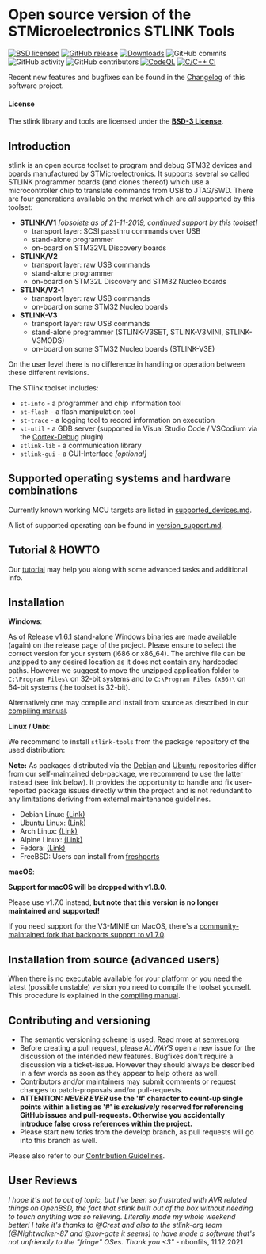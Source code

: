 # Open source version of the STMicroelectronics STLINK Tools

[![BSD licensed](https://img.shields.io/badge/license-BSD-blue.svg)](https://raw.githubusercontent.com/hyperium/hyper/master/LICENSE)
[![GitHub release](https://img.shields.io/github/release/stlink-org/stlink.svg)](https://github.com/stlink-org/stlink/releases/latest)
[![Downloads](https://img.shields.io/github/downloads/stlink-org/stlink/total)](https://github.com/stlink-org/stlink/releases/latest)
![GitHub commits](https://img.shields.io/github/commits-since/stlink-org/stlink/v1.7.0/develop)
![GitHub activity](https://img.shields.io/github/commit-activity/m/stlink-org/stlink)
![GitHub contributors](https://img.shields.io/github/contributors/stlink-org/stlink)
[![CodeQL](https://github.com/stlink-org/stlink/actions/workflows/codeql-analysis.yml/badge.svg)](https://github.com/stlink-org/stlink/actions/workflows/codeql-analysis.yml)
[![C/C++ CI](https://github.com/stlink-org/stlink/actions/workflows/c-cpp.yml/badge.svg?branch=testing)](https://github.com/stlink-org/stlink/actions/workflows/c-cpp.yml)

Recent new features and bugfixes can be found in the [Changelog](CHANGELOG.md) of this software project.

#### License

The stlink library and tools are licensed under the **[BSD-3 License](LICENSE.md)**.

## Introduction

stlink is an open source toolset to program and debug STM32 devices and boards manufactured by STMicroelectronics.
It supports several so called STLINK programmer boards (and clones thereof) which use a microcontroller chip to translate commands from USB to JTAG/SWD. There are four generations available on the market which are _all_ supported by this toolset:

- **STLINK/V1** _[obsolete as of 21-11-2019, continued support by this toolset]_
  - transport layer: SCSI passthru commands over USB
  - stand-alone programmer
  - on-board on STM32VL Discovery boards
- **STLINK/V2**
  - transport layer: raw USB commands
  - stand-alone programmer
  - on-board on STM32L Discovery and STM32 Nucleo boards
- **STLINK/V2-1**
  - transport layer: raw USB commands
  - on-board on some STM32 Nucleo boards
- **STLINK-V3**
  - transport layer: raw USB commands
  - stand-alone programmer (STLINK-V3SET, STLINK-V3MINI, STLINK-V3MODS)
  - on-board on some STM32 Nucleo boards (STLINK-V3E)

On the user level there is no difference in handling or operation between these different revisions.

The STlink toolset includes:

- `st-info` - a programmer and chip information tool
- `st-flash` - a flash manipulation tool
- `st-trace` - a logging tool to record information on execution
- `st-util` - a GDB server (supported in Visual Studio Code / VSCodium via the [Cortex-Debug](https://github.com/Marus/cortex-debug) plugin)
- `stlink-lib` - a communication library
- `stlink-gui` - a GUI-Interface _[optional]_

## Supported operating systems and hardware combinations

Currently known working MCU targets are listed in [supported_devices.md](doc/supported_devices.md).

A list of supported operating can be found in [version_support.md](doc/version_support.md).

## Tutorial & HOWTO

Our [tutorial](doc/tutorial.md) may help you along with some advanced tasks and additional info.

## Installation

**Windows**:

As of Release v1.6.1 stand-alone Windows binaries are made available (again) on the release page of the project.
Please ensure to select the correct version for your system (i686 or x86_64). The archive file can be unzipped to any desired location as it does not contain any hardcoded paths. However we suggest to move the unzipped application folder to `C:\Program Files\` on 32-bit systems and to `C:\Program Files (x86)\` on 64-bit systems (the toolset is 32-bit).

Alternatively one may compile and install from source as described in our [compiling manual](doc/compiling.md#Windows).

**Linux / Unix**:

We recommend to install `stlink-tools` from the package repository of the used distribution:

**Note:** As packages distributed via the [Debian](https://packages.debian.org/buster/stlink-tools) and [Ubuntu](https://packages.ubuntu.com/stlink-tools) repositories differ from our self-maintained deb-package, we recommend to use the latter instead (see link below). It provides the opportunity to handle and fix user-reported package issues directly within the project and is not redundant to any limitations deriving from external maintenance guidelines.

- Debian Linux: [(Link)](https://github.com/stlink-org/stlink/releases)
- Ubuntu Linux: [(Link)](https://github.com/stlink-org/stlink/releases)
- Arch Linux: [(Link)](https://archlinux.org/packages/extra/x86_64/stlink/)
- Alpine Linux: [(Link)](https://pkgs.alpinelinux.org/packages?name=stlink)
- Fedora: [(Link)](https://src.fedoraproject.org/rpms/stlink)
- FreeBSD: Users can install from [freshports](https://www.freshports.org/devel/stlink)

**macOS**:

**Support for macOS will be dropped with v1.8.0.**

Please use v1.7.0 instead, **but note that this version is no longer maintained and supported!**

If you need support for the V3-MINIE on MacOS, there's a [community-maintained fork that backports support to v1.7.0](https://github.com/rabidaudio/stlink#fork-support-for-v3-minie-on-mac-devices).

## Installation from source (advanced users)

When there is no executable available for your platform or you need the latest (possible unstable) version you need to compile the toolset yourself. This procedure is explained in the [compiling manual](doc/compiling.md).

## Contributing and versioning

- The semantic versioning scheme is used. Read more at [semver.org](http://semver.org)
- Before creating a pull request, please _ALWAYS_ open a new issue for the discussion of the intended new features. Bugfixes don't require a discussion via a ticket-issue. However they should always be described in a few words as soon as they appear to help others as well.
- Contributors and/or maintainers may submit comments or request changes to patch-proposals and/or pull-requests.
- **ATTENTION: _NEVER EVER_ use the '#' character to count-up single points within a listing as '#' is _exclusively_ reserved for referencing GitHub issues and pull-requests. Otherwise you accidentally introduce false cross references within the project.**
- Please start new forks from the develop branch, as pull requests will go into this branch as well.

Please also refer to our [Contribution Guidelines](CONTRIBUTING.md).

## User Reviews

*I hope it's not to out of topic, but I've been so frustrated with AVR related things on OpenBSD, the fact that stlink built out of the box without needing to touch anything was so relieving. Literally made my whole weekend better!
I take it's thanks to @Crest and also to the stlink-org team (@Nightwalker-87 and @xor-gate it seems) to have made a software that's not unfriendly to the "fringe" OSes.
Thank you <3"* - nbonfils, 11.12.2021
